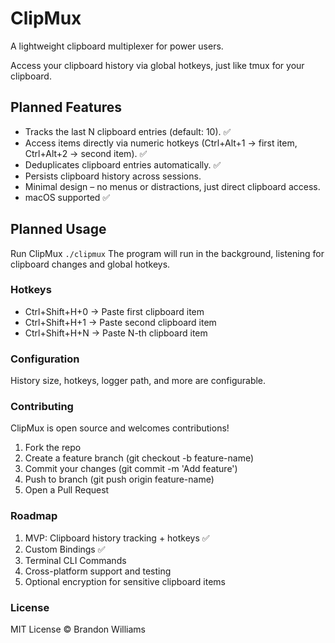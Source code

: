 # ClipMux
A lightweight clipboard multiplexer for power users.

Access your clipboard history via global hotkeys, just like tmux for your clipboard.

## Planned Features
* Tracks the last N clipboard entries (default: 10). ✅
* Access items directly via numeric hotkeys (Ctrl+Alt+1 → first item, Ctrl+Alt+2 → second item). ✅
* Deduplicates clipboard entries automatically. ✅
* Persists clipboard history across sessions.
* Minimal design – no menus or distractions, just direct clipboard access.
* macOS supported ✅

## Planned Usage
Run ClipMux
`./clipmux`
The program will run in the background, listening for clipboard changes and global hotkeys.

### Hotkeys
* Ctrl+Shift+H+0 → Paste first clipboard item
* Ctrl+Shift+H+1 → Paste second clipboard item
* Ctrl+Shift+H+N → Paste N-th clipboard item

### Configuration
History size, hotkeys, logger path, and more are configurable.

### Contributing
ClipMux is open source and welcomes contributions!
1. Fork the repo
2. Create a feature branch (git checkout -b feature-name)
3. Commit your changes (git commit -m 'Add feature')
4. Push to branch (git push origin feature-name)
5. Open a Pull Request

### Roadmap
1. MVP: Clipboard history tracking + hotkeys ✅
2. Custom Bindings ✅
3. Terminal CLI Commands
4. Cross-platform support and testing
5. Optional encryption for sensitive clipboard items

### License
MIT License © Brandon Williams

